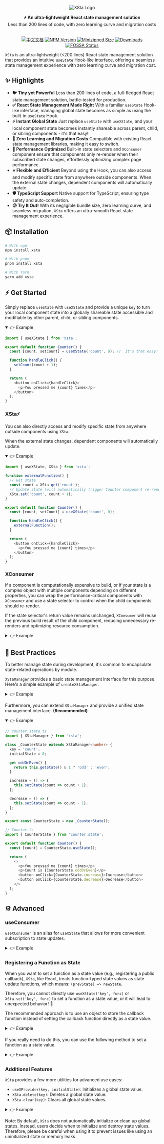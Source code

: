 <div align="center">

![XSta Logo](/assets/cover.webp)

<div align="center"><strong>⚡️ An ultra-lightweight React state management solution</strong></div>
<div align="center">Less than 200 lines of code, with zero learning curve and migration costs</div>
<br/>

[![中文文档](https://img.shields.io/badge/-中文文档-blue)](https://github.com/idootop/xsta/blob/main/README.zh-CN.md) [![NPM Version](https://badgen.net/npm/v/xsta)](https://www.npmjs.com/package/xsta) [![Minizipped Size](https://img.shields.io/bundlephobia/minzip/xsta)](https://www.npmjs.com/package/xsta) [![Downloads](https://img.shields.io/npm/dm/xsta.svg)](https://www.npmjs.com/package/xsta) [![FOSSA Status](https://app.fossa.com/api/projects/git%2Bgithub.com%2Fidootop%2Fxsta.svg?type=shield&issueType=license)](https://github.com/idootop/xsta)

</div>

`XSta` is an ultra-lightweight (<200 lines) React state management solution that provides an intuitive `useState` Hook-like interface, offering a seamless state management experience with zero learning curve and migration cost.

## ✨ Highlights

- **🐦 Tiny yet Powerful** Less than 200 lines of code, a full-fledged React state management solution, battle-tested for production.
- **✅ React State Management Made Right** With a familiar `useState` Hook-like interface, managing global state becomes as simple as using the built-in `useState` Hook.
- **⚡️ Instant Global State** Just replace `useState` with `useXState`, and your local component state becomes instantly shareable across parent, child, or sibling components - it's that easy!
- **🧩 Zero Learning and Migration Costs** Compatible with existing React state management libraries, making it easy to switch.
- **💪 Performance Optimized** Built-in state selectors and `XConsumer` component ensure that components only re-render when their subscribed state changes, effortlessly optimizing complex page performance.
- **⭐️ Flexible and Efficient** Beyond using the Hook, you can also access and modify specific state from anywhere outside components. When the external state changes, dependent components will automatically update.
- **🛡️ TypeScript Support** Native support for TypeScript, ensuring type safety and auto-completion.
- **😜 Try It Out!** With its negligible bundle size, zero learning curve, and seamless migration, `XSta` offers an ultra-smooth React state management experience.

## 📦 Installation

```bash
# With npm
npm install xsta

# With pnpm
pnpm install xsta

# With Yarn
yarn add xsta
```

## ⚡️ Get Started

Simply replace `useState` with `useXState` and provide a unique `key` to turn your local component state into a globally shareable state accessible and modifiable by other parent, child, or sibling components.

<details open>
<summary>👉 Example</summary>

```typescript
import { useXState } from 'xsta';

export default function Counter() {
  const [count, setCount] = useXState('count', 0); //  It's that easy!

  function handleClick() {
    setCount(count + 1);
  }

  return (
    <button onClick={handleClick}>
      <p>You pressed me {count} times</p>
    </button>
  );
}
```

</details>

### XSta⚡️

You can also directly access and modify specific state from anywhere outside components using `XSta`.

When the external state changes, dependent components will automatically update.

<details open>
<summary>👉 Example</summary>

```typescript
import { useXState, XSta } from 'xsta';

function externalFunction() {
  // Get state
  const count = XSta.get('count');
  // Update state (will automatically trigger Counter component re-render)
  XSta.set('count', count + 1);
}

export default function Counter() {
  const [count, setCount] = useXState('count', 0);

  function handleClick() {
    externalFunction();
  }

  return (
    <button onClick={handleClick}>
      <p>You pressed me {count} times</p>
    </button>
  );
}
```

</details>

### XConsumer

If a component is computationally expensive to build, or if your state is a complex object with multiple components depending on different properties, you can wrap the performance-critical components with `XConsumer` and use a state selector to control when the child components should re-render.

If the state selector's return value remains unchanged, `XConsumer` will reuse the previous build result of the child component, reducing unnecessary re-renders and optimizing resource consumption.

<details>
<summary>👉 Example</summary>

```typescript
import { useXState, XConsumer, XSta } from 'xsta';

export default function UserProfile() {
  const [profile, setProfile] = useXState('profile', {
    name: 'XSta',
    avatar: 'https://github.com/fluidicon.png',
    age: 18,
    bio: 'hello world!',
  });

  console.log('UserProfile rebuild', profile);

  function handleClick() {
    const age = profile.age;
    setProfile({
      ...profile,
      age: [age, age + 1][Math.round(Math.random())],
      bio: ['hello XSta!', 'hello world!'][Math.round(Math.random())],
    });
  }

  return (
    <>
      {/* UserAvatar will only re-render when avatar changes */}
      <XConsumer provider="profile" selector={s => s.avatar}>
        <UserAvatar />
      </XConsumer>
      {/* UserInfo will only re-render when age or bio changes */}
      <XConsumer provider="profile" selector={s => [s.age, s.bio]}>
        {/* You can also directly access the current state value in the child component of XConsumer */}
        {profile => <UserInfo age={profile.age} bio={profile.bio} />}
      </XConsumer>
      <button onClick={handleClick}>Refresh</button>
    </>
  );
}

function UserAvatar() {
  const avatar = XSta.get('profile').avatar;
  console.log('UserAvatar rebuild', avatar);
  return <img src={avatar} alt="avatar" width={128} />;
}

function UserInfo({ age, bio }) {
  console.log('UserInfo rebuild', { age, bio });
  return (
    <>
      <p>Age: {age}</p>
      <p>Bio: {bio}</p>
    </>
  );
}
```

</details>

## 💎 Best Practices

To better manage state during development, it's common to encapsulate state-related operations by module.

`XStaManager` provides a basic state management interface for this purpose. Here's a simple example of `createXStaManager`.

<details>
<summary>👉 Example</summary>

```typescript
// counter.state.ts
import { createXStaManager } from 'xsta';

// Provide a unique key and initial state to create the manager
export const CounterState = createXStaManager({
  key: 'count',
  initialState: 0,
});

// Counter.ts
import { CounterState } from 'counter.state';

function externalFunction() {
  // Use the created CounterState to update the state
  CounterState.setState(count => count + 1);
}

export default function Counter() {
  // Use the created CounterState to access the state in the component
  const [count] = CounterState.useState();

  return (
    <button onClick={externalFunction}>
      <p>You pressed me {count} times</p>
    </button>
  );
}
```

</details>

Furthermore, you can extend `XStaManager` and provide a unified state management interface. **(Recommended)**

<details open>
<summary>👉 Example</summary>

```typescript
// counter.state.ts
import { XStaManager } from 'xsta';

class _CounterState extends XStaManager<number> {
  key = 'count';
  initialState = 0;

  get oddOrEven() {
    return this.getState() & 1 ? 'odd' : 'even';
  }

  increase = () => {
    this.setState(count => count + 1);
  };

  decrease = () => {
    this.setState(count => count - 1);
  };
}

export const CounterState = new _CounterState();

// Counter.ts
import { CounterState } from 'counter.state';

export default function Counter() {
  const [count] = CounterState.useState();

  return (
    <>
      <p>You pressed me {count} times</p>
      <p>Count is {CounterState.oddOrEven}</p>
      <button onClick={CounterState.increase}>Increase</button>
      <button onClick={CounterState.decrease}>Decrease</button>
    </>
  );
}
```

</details>

## ⚙️ Advanced

### useConsumer

`useXConsumer` is an alias for `useXState` that allows for more convenient subscription to state updates.

<details>
<summary>👉 Example</summary>

```typescript
import { useXState, useXConsumer } from 'xsta';

export default function APP() {
  return (
    <>
      <Counter />
      <WatchText />
    </>
  );
}

function WatchText() {
  // This component will automatically re-render when myState.text changes
  const [state] = useXConsumer('myState', s => s.text);
  console.log('WatchText rebuild', state);
  return <p>Current text: {state.text}</p>;
}

function Counter() {
  const [state, setState] = useXState('myState', { count: 0, text: 'hello' });

  console.log('Counter rebuild', state);

  function handleClick() {
    setState({
      count: state.count + 1,
      text: ['hello', 'world'][Math.round(Math.random())],
    });
  }

  return (
    <button onClick={handleClick}>
      <p>You pressed me {state.count} times</p>
    </button>
  );
}
```

</details>

### Registering a Function as State

When you want to set a function as a state value (e.g., registering a public callback), `XSta`, like React, treats function-typed state values as state update functions, which means: `(prevState) => newState`.

Therefore, you cannot directly use `useXState('key', func)` or `XSta.set('key', func)` to set a function as a state value, or it will lead to unexpected behavior! 🚨

The recommended approach is to use an object to store the callback function instead of setting the callback function directly as a state value.

<details>
<summary>👉 Example</summary>

```typescript
const callback = () => alert('hello world!');

const [state] = XSta.set('key', { callback });

state.callback();
```

</details>

If you really need to do this, you can use the following method to set a function as a state value.

<details>
<summary>👉 Example</summary>

```typescript
const callback = () => alert('hello world!');

XSta.set('key', callback); // ❌
XSta.set('key', () => callback); // ✅

useXState('key', callback); // ❌
useXState('key', () => () => callback); // ✅ （not recommend）
```

</details>

### Additional Features

`XSta` provides a few more utilities for advanced use cases:

- `useXProvider(key, initialState)`: Initializes a global state value.
- `XSta.delete(key)`: Deletes a global state value.
- `XSta.clear(key)`: Clears all global state values.

<details>
<summary>👉 Example</summary>

```typescript
import { useXState, useXProvider, XSta } from 'xsta';

const initialState = 0;

export default function APP() {
  // Initialize state
  useXProvider('count', initialState);

  return (
    <>
      <CountViewer />
      <Increase />
      <Clear />
    </>
  );
}

function Clear() {
  return (
    <button
      onClick={() => {
        // Delete the "count" state
        XSta.delete('count');
        // Clear all states
        XSta.clear();
      }}
    >
      Clear
    </button>
  );
}

function CountViewer() {
  const [count] = useXState('count');

  return <p>You pressed me {count ?? initialState} times</p>;
}

function Increase() {
  return (
    <button
      onClick={() => {
        XSta.set('count', XSta.get('count', initialState) + 1);
      }}
    >
      Increase
    </button>
  );
}
```

</details>

Note: By default, `XSta` does not automatically initialize or clean up global states. Instead, users decide when to initialize and destroy state values. Therefore, please be careful when using it to prevent issues like using an uninitialized state or memory leaks.
